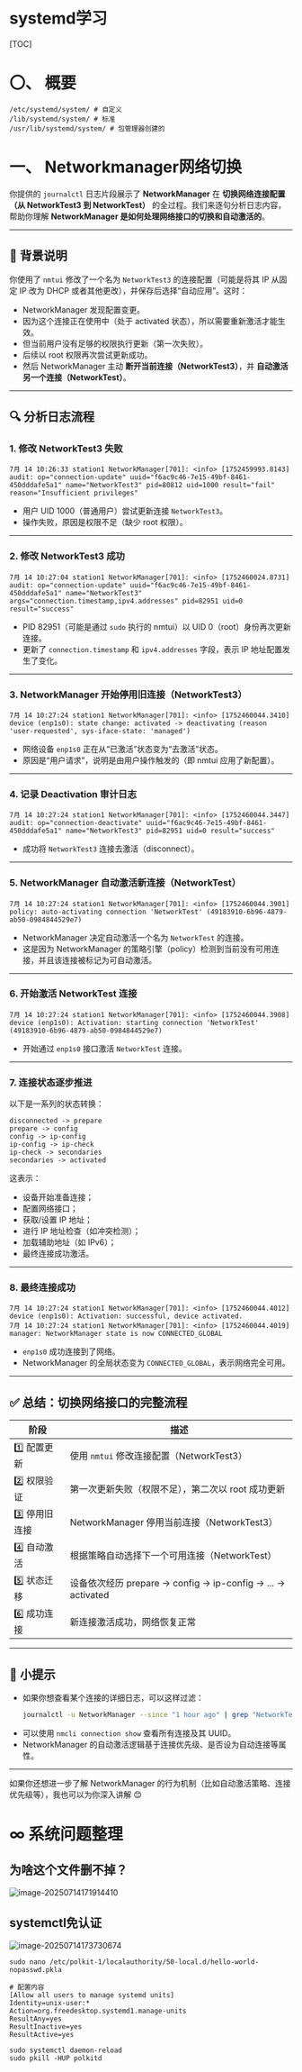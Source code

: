 # systemd学习

[TOC]

# 〇、 概要

```
/etc/systemd/system/ # 自定义
/lib/systemd/system/ # 标准
/usr/lib/systemd/system/ # 包管理器创建的
```





# 一、 Networkmanager网络切换

你提供的 `journalctl` 日志片段展示了 **NetworkManager** 在 **切换网络连接配置（从 NetworkTest3 到 NetworkTest）** 的全过程。我们来逐句分析日志内容，帮助你理解 **NetworkManager 是如何处理网络接口的切换和自动激活的**。

---

## 🧩 背景说明

你使用了 `nmtui` 修改了一个名为 `NetworkTest3` 的连接配置（可能是将其 IP 从固定 IP 改为 DHCP 或者其他更改），并保存后选择“自动应用”。这时：

- NetworkManager 发现配置变更。
- 因为这个连接正在使用中（处于 activated 状态），所以需要重新激活才能生效。
- 但当前用户没有足够的权限执行更新（第一次失败）。
- 后续以 root 权限再次尝试更新成功。
- 然后 NetworkManager 主动 **断开当前连接（NetworkTest3）**，并 **自动激活另一个连接（NetworkTest）**。

---

## 🔍 分析日志流程

### 1. **修改 NetworkTest3 失败**
```
7月 14 10:26:33 station1 NetworkManager[701]: <info> [1752459993.8143] audit: op="connection-update" uuid="f6ac9c46-7e15-49bf-8461-450dddafe5a1" name="NetworkTest3" pid=80812 uid=1000 result="fail" reason="Insufficient privileges"
```

- 用户 UID 1000（普通用户）尝试更新连接 `NetworkTest3`。
- 操作失败，原因是权限不足（缺少 root 权限）。

---

### 2. **修改 NetworkTest3 成功**
```
7月 14 10:27:04 station1 NetworkManager[701]: <info> [1752460024.8731] audit: op="connection-update" uuid="f6ac9c46-7e15-49bf-8461-450dddafe5a1" name="NetworkTest3" args="connection.timestamp,ipv4.addresses" pid=82951 uid=0 result="success"
```

- PID 82951（可能是通过 `sudo` 执行的 nmtui）以 UID 0（root）身份再次更新连接。
- 更新了 `connection.timestamp` 和 `ipv4.addresses` 字段，表示 IP 地址配置发生了变化。

---

### 3. **NetworkManager 开始停用旧连接（NetworkTest3）**
```
7月 14 10:27:24 station1 NetworkManager[701]: <info> [1752460044.3410] device (enp1s0): state change: activated -> deactivating (reason 'user-requested', sys-iface-state: 'managed')
```

- 网络设备 `enp1s0` 正在从“已激活”状态变为“去激活”状态。
- 原因是“用户请求”，说明是由用户操作触发的（即 nmtui 应用了新配置）。

---

### 4. **记录 Deactivation 审计日志**
```
7月 14 10:27:24 station1 NetworkManager[701]: <info> [1752460044.3447] audit: op="connection-deactivate" uuid="f6ac9c46-7e15-49bf-8461-450dddafe5a1" name="NetworkTest3" pid=82951 uid=0 result="success"
```

- 成功将 `NetworkTest3` 连接去激活（disconnect）。

---

### 5. **NetworkManager 自动激活新连接（NetworkTest）**
```
7月 14 10:27:24 station1 NetworkManager[701]: <info> [1752460044.3901] policy: auto-activating connection 'NetworkTest' (49183910-6b96-4879-ab50-0984844529e7)
```

- NetworkManager 决定自动激活一个名为 `NetworkTest` 的连接。
- 这是因为 NetworkManager 的策略引擎（policy）检测到当前没有可用连接，并且该连接被标记为可自动激活。

---

### 6. **开始激活 NetworkTest 连接**
```
7月 14 10:27:24 station1 NetworkManager[701]: <info> [1752460044.3908] device (enp1s0): Activation: starting connection 'NetworkTest' (49183910-6b96-4879-ab50-0984844529e7)
```

- 开始通过 `enp1s0` 接口激活 `NetworkTest` 连接。

---

### 7. **连接状态逐步推进**
以下是一系列的状态转换：
```
disconnected -> prepare
prepare -> config
config -> ip-config
ip-config -> ip-check
ip-check -> secondaries
secondaries -> activated
```

这表示：
- 设备开始准备连接；
- 配置网络接口；
- 获取/设置 IP 地址；
- 进行 IP 地址检查（如冲突检测）；
- 加载辅助地址（如 IPv6）；
- 最终连接成功激活。

---

### 8. **最终连接成功**
```
7月 14 10:27:24 station1 NetworkManager[701]: <info> [1752460044.4012] device (enp1s0): Activation: successful, device activated.
7月 14 10:27:24 station1 NetworkManager[701]: <info> [1752460044.4019] manager: NetworkManager state is now CONNECTED_GLOBAL
```

- `enp1s0` 成功连接到了网络。
- NetworkManager 的全局状态变为 `CONNECTED_GLOBAL`，表示网络完全可用。

---

## ✅ 总结：切换网络接口的完整流程

| 阶段         | 描述                                                        |
| ------------ | ----------------------------------------------------------- |
| 1️⃣ 配置更新   | 使用 `nmtui` 修改连接配置（NetworkTest3）                   |
| 2️⃣ 权限验证   | 第一次更新失败（权限不足），第二次以 root 成功更新          |
| 3️⃣ 停用旧连接 | NetworkManager 停用当前连接（NetworkTest3）                 |
| 4️⃣ 自动激活   | 根据策略自动选择下一个可用连接（NetworkTest）               |
| 5️⃣ 状态迁移   | 设备依次经历 prepare → config → ip-config → ... → activated |
| 6️⃣ 成功连接   | 新连接激活成功，网络恢复正常                                |

---

## 📌 小提示

- 如果你想查看某个连接的详细日志，可以这样过滤：
  ```bash
  journalctl -u NetworkManager --since "1 hour ago" | grep "NetworkTest3\|NetworkTest"
  ```
- 可以使用 `nmcli connection show` 查看所有连接及其 UUID。
- NetworkManager 的自动激活逻辑基于连接优先级、是否设为自动连接等属性。

---

如果你还想进一步了解 NetworkManager 的行为机制（比如自动激活策略、连接优先级等），我也可以为你深入讲解 😊



# ∞ 系统问题整理

## 为啥这个文件删不掉？

![image-20250714171914410](https://typora-notes-codervv.oss-cn-shanghai.aliyuncs.com/img_for_typora/202507141719704.png)



## systemctl免认证

![image-20250714173730674](https://typora-notes-codervv.oss-cn-shanghai.aliyuncs.com/img_for_typora/202507141737755.png)

```
sudo nano /etc/polkit-1/localauthority/50-local.d/hello-world-nopasswd.pkla

# 配置内容
[Allow all users to manage systemd units]
Identity=unix-user:*
Action=org.freedesktop.systemd1.manage-units
ResultAny=yes
ResultInactive=yes
ResultActive=yes

sudo systemctl daemon-reload
sudo pkill -HUP polkitd

```



## 